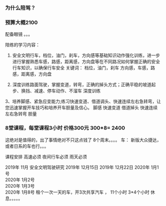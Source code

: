 

### 为什么陪驾？


###   预算大概2100

配备眼镜 。。。

陪练的学习内容： 
1. 安全文明行车，档位，油门，刹车，方向感等基础知识动作强化训练，进一步进行掌握熟悉车感，路感，距离感，方向盘等在不同路况如何掌握正确的安全行车知识，以确保行车安全
关键词： 档位，油门，刹车 方向感，车感，路感，距离感，方向盘

2. 深度训练路面驾驶，掌握变道，转弯，正确的掉头方式；正确平稳的坡道起步、换挡、减速、停车动作、不溜车
深度训练

3、培养脚感、紧急应变能力;练习快速变道、借道调头、快速连续左右急转弯，让您迅速掌握开车技巧和培养开车胆量及信心。
脚感 快速变道 借道掉头 快速连续左右急转弯 胆量

### 8堂课程，每堂课程3小时 价格300元 300*8= 2400   
这绝对是值得的，出了事情绝对不只这点钱了
8个周末。。。。
车： 新版大众捷达，或者日系的车也行。。。


课程安排
高速必须
夜间行车必须
雨天必须

2019年 11月 安全文明驾驶研究
2019年 12月15日
2019年 12月22日
2020年 1月1号   
2020年 1月2号   
2020年 1月3号   
2020年 1月8号 
租个一次一天的车，开3次共享汽车 ，
11个小时 3*4个小时  休息。。。。。